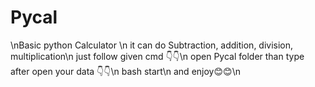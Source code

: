 # Pycal
\nBasic python Calculator \n
it can do Subtraction, addition, division, multiplication\n
just follow given cmd 👇👇\n
open Pycal folder than type after open your data  👇👇\n
bash start\n
and enjoy😊😊\n
